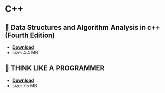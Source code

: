 # C++

## :rocket: Data Structures and Algorithm Analysis in c++ (Fourth Edition)

* [**Download**](./src/C++/DataStructuresAndAlgorithmAnalysisInCpp_2014.pdf)
* size: 4.4 MB

## :rocket: THINK LIKE A PROGRAMMER

* [**Download**](./src/C++/d_book_proqramlashdirma_23560.pdf)
* size: 7.5 MB
